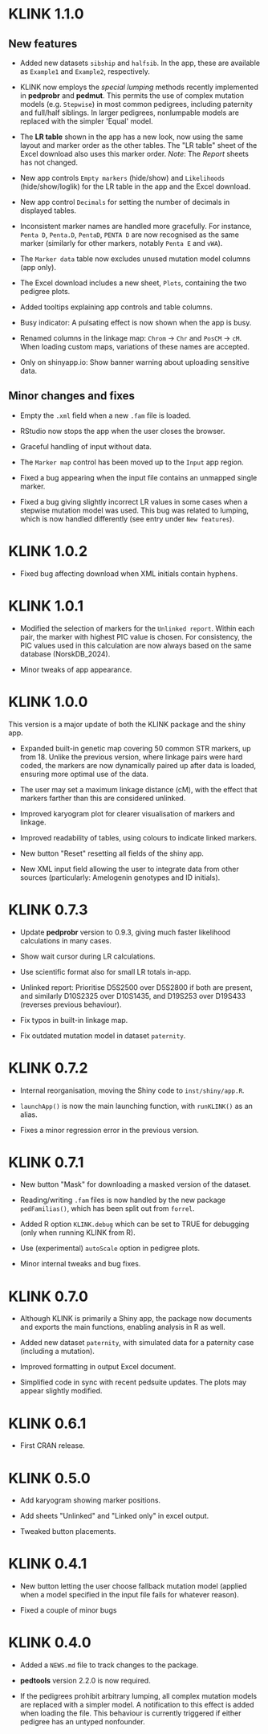 # KLINK 1.1.0

## New features

* Added new datasets `sibship` and `halfsib`. In the app, these are available as `Example1` and `Example2`, respectively.

* KLINK now employs the *special lumping* methods recently implemented in **pedprobr** and **pedmut**. This permits the use of complex mutation models (e.g. `Stepwise`) in most common pedigrees, including paternity and full/half siblings. In larger pedigrees, nonlumpable models are replaced with the simpler 'Equal' model.

* The **LR table** shown in the app has a new look, now using the same layout and marker order as the other tables. 
The "LR table" sheet of the Excel download also uses this marker order. 
*Note*: The *Report* sheets has not changed.

* New app controls `Empty markers` (hide/show) and `Likelihoods` (hide/show/loglik) 
for the LR table in the app and the Excel download.

* New app control `Decimals` for setting the number of decimals in displayed tables.

* Inconsistent marker names are handled more gracefully. For instance, `Penta D`, `Penta.D`, `PentaD`, `PENTA D` are now recognised as the same marker (similarly for other markers, notably `Penta E` and `vWA`).

* The `Marker data` table now excludes unused mutation model columns (app only).

* The Excel download includes a new sheet, `Plots`, containing the two pedigree plots.

* Added tooltips explaining app controls and table columns.

* Busy indicator: A pulsating effect is now shown when the app is busy.

* Renamed columns in the linkage map: `Chrom` -> `Chr` and `PosCM` -> `cM`. When loading custom maps, variations of these names are accepted.

* Only on shinyapp.io: Show banner warning about uploading sensitive data.


## Minor changes and fixes

* Empty the `.xml` field when a new `.fam` file is loaded.

* RStudio now stops the app when the user closes the browser.

* Graceful handling of input without data.

* The `Marker map` control has been moved up to the `Input` app region.

* Fixed a bug appearing when the input file contains an unmapped single marker.

* Fixed a bug giving slightly incorrect LR values in some cases when a stepwise mutation model was used. This bug was related to lumping, which is now handled differently (see entry under `New features`).


# KLINK 1.0.2

* Fixed bug affecting download when XML initials contain hyphens.


# KLINK 1.0.1

* Modified the selection of markers for the `Unlinked report`. Within each pair, the marker with highest PIC value is chosen. For consistency, the PIC values used in this calculation are now always based on the same database (NorskDB_2024).

* Minor tweaks of app appearance.


# KLINK 1.0.0

This version is a major update of both the KLINK package and the shiny app.

* Expanded built-in genetic map covering 50 common STR markers, up from 18. Unlike the previous version, where linkage pairs were hard coded, the markers are now dynamically paired up after data is loaded, ensuring more optimal use of the data.

* The user may set a maximum linkage distance (cM), with the effect that markers farther than this are considered unlinked.

* Improved karyogram plot for clearer visualisation of markers and linkage.

* Improved readability of tables, using colours to indicate linked markers.

* New button "Reset" resetting all fields of the shiny app.

* New XML input field allowing the user to integrate data from other sources (particularly: Amelogenin genotypes and ID initials).


# KLINK 0.7.3

* Update **pedprobr** version to 0.9.3, giving much faster likelihood calculations in many cases.

* Show wait cursor during LR calculations.

* Use scientific format also for small LR totals in-app.

* Unlinked report: Prioritise D5S2500 over D5S2800 if both are present, and similarly D10S2325 over D10S1435, and D19S253 over D19S433 (reverses previous behaviour).

* Fix typos in built-in linkage map.

* Fix outdated mutation model in dataset `paternity`.


# KLINK 0.7.2

* Internal reorganisation, moving the Shiny code to `inst/shiny/app.R`.

* `launchApp()` is now the main launching function, with `runKLINK()` as an alias.

* Fixes a minor regression error in the previous version.


# KLINK 0.7.1

* New button "Mask" for downloading a masked version of the dataset.

* Reading/writing `.fam` files is now handled by the new package `pedFamilias()`, which has been split out from `forrel`.

* Added R option `KLINK.debug` which can be set to TRUE for debugging (only when running KLINK from R). 

* Use (experimental) `autoScale` option in pedigree plots.

* Minor internal tweaks and bug fixes.


# KLINK 0.7.0

* Although KLINK is primarily a Shiny app, the package now documents and exports the main functions, enabling analysis in R as well.

* Added new dataset `paternity`, with simulated data for a paternity case (including a mutation).

* Improved formatting in output Excel document.

* Simplified code in sync with recent pedsuite updates. The plots may appear slightly modified.


# KLINK 0.6.1

* First CRAN release.


# KLINK 0.5.0

* Add karyogram showing marker positions.

* Add sheets "Unlinked" and "Linked only" in excel output.

* Tweaked button placements.


# KLINK 0.4.1

* New button letting the user choose fallback mutation model (applied when a model specified in the input file fails for whatever reason).

* Fixed a couple of minor bugs


# KLINK 0.4.0

* Added a `NEWS.md` file to track changes to the package.

* **pedtools** version 2.2.0 is now required.

* If the pedigrees prohibit arbitrary lumping, all complex mutation models are replaced with a simpler model. A notification to this effect is added when loading the file. This behaviour is currently triggered if either pedigree has an untyped nonfounder.   
